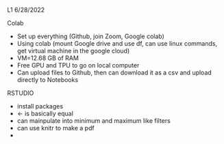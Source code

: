 L1 6/28/2022

Colab
- Set up everything (Github, join Zoom, Google colab)
- Using colab (mount Google drive and use df, can use linux commands, get virtual machine in the google cloud)
- VM=12.68 GB of RAM
- Free GPU and TPU to go on local computer
- Can upload files to Github, then can download it as a csv and upload directly to Notebooks

RSTUDIO
- install packages 
- <- is basically equal
- can mainpulate into minimum and maximum like filters
- can use knitr to make a pdf
- 
